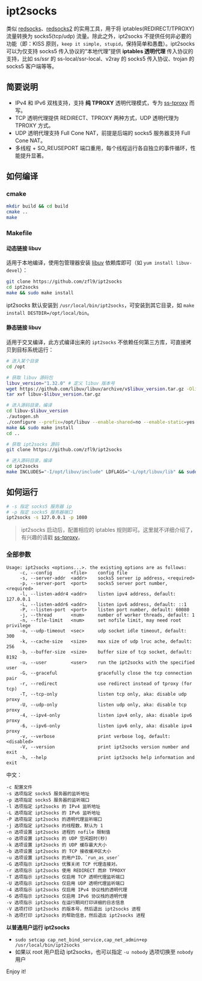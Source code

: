 # ipt2socks
类似 [redsocks](https://github.com/darkk/redsocks)、[redsocks2](https://github.com/semigodking/redsocks) 的实用工具，用于将 iptables(REDIRECT/TPROXY) 流量转换为 socks5(tcp/udp) 流量。除此之外，ipt2socks 不提供任何非必要的功能（即：KISS 原则，`keep it simple, stupid`，保持简单和愚蠢）。ipt2socks 可以为仅支持 socks5 传入协议的“本地代理”提供 **iptables 透明代理** 传入协议的支持，比如 ss/ssr 的 ss-local/ssr-local、v2ray 的 socks5 传入协议、trojan 的 socks5 客户端等等。

## 简要说明
- IPv4 和 IPv6 双栈支持，支持 **纯 TPROXY** 透明代理模式，专为 [ss-tproxy](https://github.com/zfl9/ss-tproxy) 而写。
- TCP 透明代理提供 REDIRECT、TPROXY 两种方式，UDP 透明代理为 TPROXY 方式。
- UDP 透明代理支持 Full Cone NAT，前提是后端的 socks5 服务器支持 Full Cone NAT。
- 多线程 + SO_REUSEPORT 端口重用，每个线程运行各自独立的事件循环，性能提升显著。

## 如何编译


### cmake

```bash
mkdir build && cd build
cmake ..
make
```

### Makefile

#### 动态链接 libuv

适用于本地编译，使用包管理器安装 [libuv](https://github.com/libuv/libuv) 依赖库即可（如 `yum install libuv-devel`）：

```bash
git clone https://github.com/zfl9/ipt2socks
cd ipt2socks
make && sudo make install
```

ipt2socks 默认安装到 `/usr/local/bin/ipt2socks`，可安装到其它目录，如 `make install DESTDIR=/opt/local/bin`。


#### 静态链接 libuv

适用于交叉编译，此方式编译出来的 `ipt2socks` 不依赖任何第三方库，可直接拷贝到目标系统运行：

```bash
# 进入某个目录
cd /opt

# 获取 libuv 源码包
libuv_version="1.32.0" # 定义 libuv 版本号
wget https://github.com/libuv/libuv/archive/v$libuv_version.tar.gz -Olibuv-$libuv_version.tar.gz
tar xvf libuv-$libuv_version.tar.gz

# 进入源码目录，编译
cd libuv-$libuv_version
./autogen.sh
./configure --prefix=/opt/libuv --enable-shared=no --enable-static=yes CC="gcc -O3"
make && sudo make install
cd ..

# 获取 ipt2socks 源码
git clone https://github.com/zfl9/ipt2socks

# 进入源码目录，编译
cd ipt2socks
make INCLUDES="-I/opt/libuv/include" LDFLAGS="-L/opt/libuv/lib" && sudo make install
```

## 如何运行

```bash
# -s 指定 socks5 服务器 ip
# -p 指定 socks5 服务器端口
ipt2socks -s 127.0.0.1 -p 1080
```

> ipt2socks 启动后，配置相应的 iptables 规则即可。这里就不详细介绍了，有兴趣的请戳 [ss-tproxy](https://github.com/zfl9/ss-tproxy)。

### 全部参数

```text
Usage: ipt2socks <options...>. the existing options are as follows:
     -c, --config       <file>    config file
     -s, --server-addr  <addr>    socks5 server ip address, <required>
     -p, --server-port  <port>    socks5 server port number, <required>
     -l, --listen-addr4 <addr>    listen ipv4 address, default: 127.0.0.1
     -L, --listen-addr6 <addr>    listen ipv6 address, default: ::1
     -P, --listen-port  <port>    listen port number, default: 60080
     -j, --thread       <num>     number of worker threads, default: 1
     -n, --file-limit   <num>     set nofile limit, may need root privilege
     -o, --udp-timeout  <sec>     udp socket idle timeout, default: 300
     -k, --cache-size   <size>    max size of udp lruc ache, default: 256
     -b, --buffer-size  <size>    buffer size of tcp socket, default: 8192
     -u, --user         <user>    run the ipt2socks with the specified user
     -G, --graceful               gracefully close the tcp connection pair
     -r, --redirect               use redirect instead of tproxy (for tcp)
     -T, --tcp-only               listen tcp only, aka: disable udp proxy
     -U, --udp-only               listen udp only, aka: disable tcp proxy
     -4, --ipv4-only              listen ipv4 only, aka: disable ipv6 proxy
     -6, --ipv6-only              listen ipv6 only, aka: disable ipv4 proxy
     -v, --verbose                print verbose log, default: <disabled>
     -V, --version                print ipt2socks version number and exit
     -h, --help                   print ipt2socks help information and exit
```

中文：

```text
-c 配置文件
-s 选项指定 socks5 服务器的监听地址
-p 选项指定 socks5 服务器的监听端口
-l 选项指定 ipt2socks 的 IPv4 监听地址
-L 选项指定 ipt2socks 的 IPv6 监听地址
-P 选项指定 ipt2socks 的透明代理监听端口
-j 选项指定 ipt2socks 的线程数，默认为 1
-n 选项设置 ipt2socks 进程的 nofile 限制值
-o 选项设置 ipt2socks 的 UDP 空闲超时(秒)
-k 选项设置 ipt2socks 的 UDP 缓存最大大小
-b 选项设置 ipt2socks 的 TCP 接收缓冲区大小
-u 选项设置 ipt2socks 的用户ID，`run_as_user`
-G 选项指示 ipt2socks 优雅关闭 TCP 代理连接对。
-r 选项指示 ipt2socks 使用 REDIRECT 而非 TPROXY
-T 选项指示 ipt2socks 仅启用 TCP 透明代理监听端口
-U 选项指示 ipt2socks 仅启用 UDP 透明代理监听端口
-4 选项指示 ipt2socks 仅启用 IPv4 协议栈的透明代理
-6 选项指示 ipt2socks 仅启用 IPv6 协议栈的透明代理
-v 选项指示 ipt2socks 在运行期间打印详细的日志信息
-V 选项打印 ipt2socks 的版本号，然后退出 ipt2socks 进程
-h 选项打印 ipt2socks 的帮助信息，然后退出 ipt2socks 进程
```

**以普通用户运行 ipt2socks**
- `sudo setcap cap_net_bind_service,cap_net_admin+ep /usr/local/bin/ipt2socks`
- 如果以 root 用户启动 ipt2socks，也可以指定 `-u nobody` 选项切换至 `nobody` 用户

Enjoy it!
